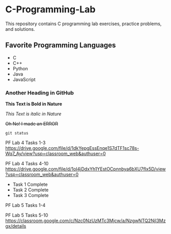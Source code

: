 # C-Programming-Lab
This repository contains C programming lab exercises, practice problems, and solutions.  

## Favorite Programming Languages
- C
- C++
- Python
- Java
- JavaScript
  
### Another Heading in GitHub

**This Text is Bold in Nature**

*This Text is italic in Nature*

~~Oh No! I made an ERROR~~

`git status`

PF Lab 4 Tasks 1-3
https://drive.google.com/file/d/1dkYepgEssEnqe1S7dTF1sc78s-Wq7_Ay/view?usp=classroom_web&authuser=0

PF Lab 4 Tasks 4-10
https://drive.google.com/file/d/1oI4jDdxYh1YEstOCpnnbya6bXU7fIx5D/view?usp=classroom_web&authuser=0

 * Task 1 Complete
 * Task 2 Complete
 * Task 3 Complete

PF Lab 5 Tasks 1-4


PF Lab 5 Tasks 5-10
https://classroom.google.com/c/Nzc0NzUzMTc3Mjcw/a/NzgwNTQ2NjI3Mzgx/details

